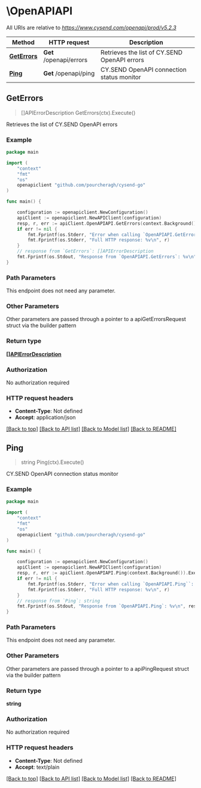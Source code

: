 # \OpenAPIAPI

All URIs are relative to *https://www.cysend.com/openapi/prod/v5.2.3*

Method | HTTP request | Description
------------- | ------------- | -------------
[**GetErrors**](OpenAPIAPI.md#GetErrors) | **Get** /openapi/errors | Retrieves the list of CY.SEND OpenAPI errors
[**Ping**](OpenAPIAPI.md#Ping) | **Get** /openapi/ping | CY.SEND OpenAPI connection status monitor



## GetErrors

> []APIErrorDescription GetErrors(ctx).Execute()

Retrieves the list of CY.SEND OpenAPI errors



### Example

```go
package main

import (
	"context"
	"fmt"
	"os"
	openapiclient "github.com/pourcheragh/cysend-go"
)

func main() {

	configuration := openapiclient.NewConfiguration()
	apiClient := openapiclient.NewAPIClient(configuration)
	resp, r, err := apiClient.OpenAPIAPI.GetErrors(context.Background()).Execute()
	if err != nil {
		fmt.Fprintf(os.Stderr, "Error when calling `OpenAPIAPI.GetErrors``: %v\n", err)
		fmt.Fprintf(os.Stderr, "Full HTTP response: %v\n", r)
	}
	// response from `GetErrors`: []APIErrorDescription
	fmt.Fprintf(os.Stdout, "Response from `OpenAPIAPI.GetErrors`: %v\n", resp)
}
```

### Path Parameters

This endpoint does not need any parameter.

### Other Parameters

Other parameters are passed through a pointer to a apiGetErrorsRequest struct via the builder pattern


### Return type

[**[]APIErrorDescription**](APIErrorDescription.md)

### Authorization

No authorization required

### HTTP request headers

- **Content-Type**: Not defined
- **Accept**: application/json

[[Back to top]](#) [[Back to API list]](../README.md#documentation-for-api-endpoints)
[[Back to Model list]](../README.md#documentation-for-models)
[[Back to README]](../README.md)


## Ping

> string Ping(ctx).Execute()

CY.SEND OpenAPI connection status monitor



### Example

```go
package main

import (
	"context"
	"fmt"
	"os"
	openapiclient "github.com/pourcheragh/cysend-go"
)

func main() {

	configuration := openapiclient.NewConfiguration()
	apiClient := openapiclient.NewAPIClient(configuration)
	resp, r, err := apiClient.OpenAPIAPI.Ping(context.Background()).Execute()
	if err != nil {
		fmt.Fprintf(os.Stderr, "Error when calling `OpenAPIAPI.Ping``: %v\n", err)
		fmt.Fprintf(os.Stderr, "Full HTTP response: %v\n", r)
	}
	// response from `Ping`: string
	fmt.Fprintf(os.Stdout, "Response from `OpenAPIAPI.Ping`: %v\n", resp)
}
```

### Path Parameters

This endpoint does not need any parameter.

### Other Parameters

Other parameters are passed through a pointer to a apiPingRequest struct via the builder pattern


### Return type

**string**

### Authorization

No authorization required

### HTTP request headers

- **Content-Type**: Not defined
- **Accept**: text/plain

[[Back to top]](#) [[Back to API list]](../README.md#documentation-for-api-endpoints)
[[Back to Model list]](../README.md#documentation-for-models)
[[Back to README]](../README.md)

